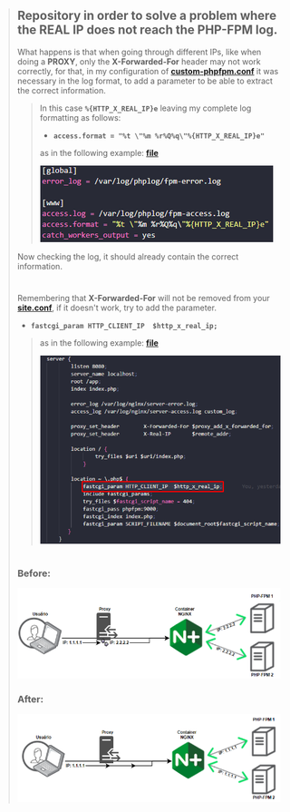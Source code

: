 > ## Repository in order to solve a problem where the REAL IP does not reach the PHP-FPM log.
>
>
>What happens is that when going through different IPs, like when doing a **PROXY**, only the **X-Forwarded-For** header may not work correctly,
> for that, in my configuration of **[custom-phpfpm.conf](https://github.com/Zellds/forward-real-ip-nginx/blob/dd90a7f36bdb3966c3c09d7cb80f5ae950699880/docker/php-fpm/custom-phpfpm.conf)**
> it was necessary in the log format, to add a parameter to be able to extract the correct information.
> 
>> In this case **``%{HTTP_X_REAL_IP}e``** leaving my complete log formatting as follows:
>>
>> * **``access.format = "%t \"%m %r%Q%q\"%{HTTP_X_REAL_IP}e"``** 
>>
>> as in the following example: **[file](https://github.com/Zellds/forward-real-ip-nginx/blob/dd90a7f36bdb3966c3c09d7cb80f5ae950699880/docker/php-fpm/custom-phpfpm.conf)**
>>
>>![example](docker/img/Example2.png)
> 
> Now checking the log, it should already contain the correct information.
> #
> Remembering that **X-Forwarded-For** will not be removed from your
 **[site.conf](https://github.com/Zellds/forward-real-ip-nginx/blob/dd90a7f36bdb3966c3c09d7cb80f5ae950699880/docker/nginx/site.conf)**, if it doesn't work, try to add the parameter.
>* **``fastcgi_param HTTP_CLIENT_IP  $http_x_real_ip;``** 
> 
>> as in the following example: **[file](https://github.com/Zellds/forward-real-ip-nginx/blob/dd90a7f36bdb3966c3c09d7cb80f5ae950699880/docker/nginx/site.conf)**
>> 
>> ![example4](docker/img/example4.png)
> #
> ### Before:
>![example2](docker/img/Example.png)
>
> ### After:
>![exampe3](docker/img/example3.png)
